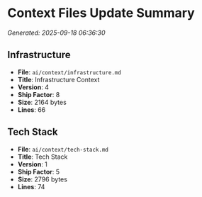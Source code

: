 # Context Files Update Summary
*Generated: 2025-09-18 06:36:30*

## Infrastructure
- **File**: `ai/context/infrastructure.md`
- **Title**: Infrastructure Context
- **Version**: 4
- **Ship Factor**: 8
- **Size**: 2164 bytes
- **Lines**: 66

## Tech Stack
- **File**: `ai/context/tech-stack.md`
- **Title**: Tech Stack
- **Version**: 1
- **Ship Factor**: 5
- **Size**: 2796 bytes
- **Lines**: 74
